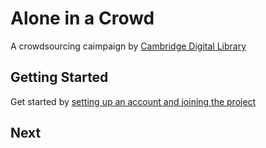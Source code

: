 # Alone in a Crowd
A crowdsourcing caimpaign by [Cambridge Digital Library](https://cudl.lib.cam.ac.uk/)

## Getting Started
Get started by [setting up an account and joining the project](account-set-up.md)

## Next 
